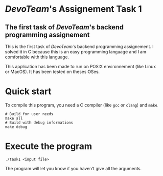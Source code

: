 # _DevoTeam_'s Assignement Task 1

## The first task of _DevoTeam_'s backend programming assignement 

This is the first task of _DevoTeam_'s backend programming assignement. I solved it in C because this is an easy programming language and I am comfortable with this language.

This application has been made to run on POSIX environnement (like Linux or MacOS). It has been tested on theses OSes.

# Quick start

To compile this program, you need a C compiler (like `gcc` or `clang`) and `make`.

``` shell
# Build for user needs
make all
# Build with debug informations
make debug
```

# Execute the program

``` shell
./task1 <input file>
```

The program will let you know if you haven't give all the arguments.
